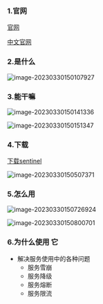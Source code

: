 ### 1.官网

[官网](https://github.com/alibaba/Sentinel)

[中文官网]([https://github.com/alibaba/Sentinel/wiki/%E4%BB%8B%E7%BB%8D](https://github.com/alibaba/Sentinel/wiki/介绍))

### 2.是什么

![image-20230330150107927](http://rraq343o3.hn-bkt.clouddn.com/markdown/202303301501158.png)

### 3.能干嘛

![image-20230330150141336](http://rraq343o3.hn-bkt.clouddn.com/markdown/202303301501149.png)

![image-20230330150151347](http://rraq343o3.hn-bkt.clouddn.com/markdown/202303301501943.png)

### 4.下载

[下载sentinel](https://github.com/alibaba/Sentinel/releases)

![image-20230330150507371](http://rraq343o3.hn-bkt.clouddn.com/markdown/202303301505739.png)

### 5.怎么用

![image-20230330150726924](http://rraq343o3.hn-bkt.clouddn.com/markdown/202303301507876.png)

![image-20230330150800701](http://rraq343o3.hn-bkt.clouddn.com/markdown/202303301508488.png)

### 6.为什么使用 它

- 解决服务使用中的各种问题
  - 服务雪崩
  - 服务降级
  - 服务熔断
  - 服务限流 